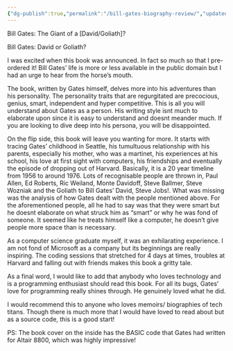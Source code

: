 ```yaml
---
{"dg-publish":true,"permalink":"/bill-gates-biography-review/","updated":"2025-02-24T09:58:09.408+05:30"}
---
```


Bill Gates: The Giant of a [David/Goliath]?


Bill Gates: David or Goliath?

I was excited when this book was announced. In fact so much so that I pre-ordered it!
Bill Gates’ life is more or less available in the public domain but I had an urge to hear from the horse’s mouth.

The book, written by Gates himself, delves more into his adventures than his personality. The personality traits that are regurgitated are precocious, genius, smart, independent and hyper competitive. This is all you will understand about Gates as a person. His writing style isnt much to elaborate upon since it is easy to understand and doesnt meander much. If you are looking to dive deep into his persona, you will be disappointed.

On the flip side, this book will leave you wanting for more. It starts with tracing Gates’ childhood in Seattle, his tumultuous relationship with his parents, especially his mother, who was a martinet, his experiences at his school, his love at first sight with computers, his friendships and eventually the episode of dropping out of Harvard. Basically, it is a 20 year timeline from 1956 to around 1976. Lots of recognisable people are thrown in, Paul Allen, Ed Roberts, Ric Weiland, Monte Davidoff, Steve Ballmer, Steve Wozniak and the Goliath to Bill Gates’ David, Steve Jobs!. What was missing was the analysis of how Gates dealt with the people mentioned above. For the aforementioned people, all he had to say was that they were smart but he doesnt elaborate on what struck him as “smart” or why he was fond of someone. It seemed like he treats himself like a computer, he doesn’t give people more space than is necessary.

As a computer science graduate myself, it was an exhilarating experience. I am not fond of Microsoft as a company but its beginnings are really inspiring.  The coding sessions that stretched for 4 days at times, troubles at Harvard and falling out with friends makes this book a gritty tale.

As a final word, I would like to add that anybody who loves technology and is a programming enthusiast should read this book. For all its bugs, Gates’ love for programming really shines through. He genuinely loved what he did. 

I would recommend this to anyone who loves memoirs/ biographies of tech titans. Though there is much more that I would have loved to read about but as a source code, this is a good start!

PS: The book cover on the inside has the BASIC code that Gates had written for Altair 8800, which was highly impressive!


